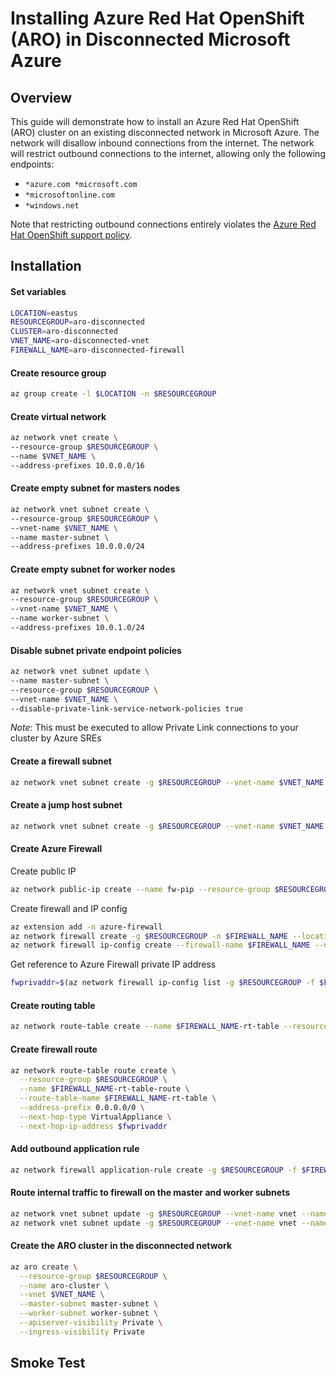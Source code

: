 # Installing Azure Red Hat OpenShift (ARO) in Disconnected Microsoft Azure

## Overview

This guide will demonstrate how to install an Azure Red Hat OpenShift (ARO) cluster on an existing disconnected network in Microsoft Azure.  The network will disallow inbound connections from the internet.  The network will restrict outbound connections to the internet, allowing only the following endpoints:

*  `*azure.com *microsoft.com`
*  `*microsoftonline.com`
*  `*windows.net`

Note that restricting outbound connections entirely violates the [Azure Red Hat OpenShift support policy](https://docs.microsoft.com/en-us/azure/openshift/support-policies-v4#cluster-configuration-requirements).

## Installation

#### Set variables

```bash
LOCATION=eastus
RESOURCEGROUP=aro-disconnected
CLUSTER=aro-disconnected
VNET_NAME=aro-disconnected-vnet
FIREWALL_NAME=aro-disconnected-firewall
```

#### Create resource group

```bash
az group create -l $LOCATION -n $RESOURCEGROUP
```

#### Create virtual network

```bash
az network vnet create \
--resource-group $RESOURCEGROUP \
--name $VNET_NAME \
--address-prefixes 10.0.0.0/16
```

#### Create empty subnet for masters nodes
```bash
az network vnet subnet create \
--resource-group $RESOURCEGROUP \
--vnet-name $VNET_NAME \
--name master-subnet \
--address-prefixes 10.0.0.0/24
```

#### Create empty subnet for worker nodes
```bash
az network vnet subnet create \
--resource-group $RESOURCEGROUP \
--vnet-name $VNET_NAME \
--name worker-subnet \
--address-prefixes 10.0.1.0/24
```

#### Disable subnet private endpoint policies
```bash
az network vnet subnet update \
--name master-subnet \
--resource-group $RESOURCEGROUP \
--vnet-name $VNET_NAME \
--disable-private-link-service-network-policies true
```

*Note*: This must be executed to allow Private Link connections to your cluster by Azure SREs

#### Create a firewall subnet
```bash
az network vnet subnet create -g $RESOURCEGROUP --vnet-name $VNET_NAME -n AzureFirewallSubnet --address-prefixes 10.1.10.0/26 --service-endpoints Microsoft.ContainerRegistry
```

#### Create a jump host subnet
```bash
az network vnet subnet create -g $RESOURCEGROUP --vnet-name $VNET_NAME -n JumpHostSubnet --address-prefixes 10.0.2.0/24
```

#### Create Azure Firewall

Create public IP
```bash
az network public-ip create --name fw-pip --resource-group $RESOURCEGROUP --allocation-method static --sku standard
```

Create firewall and IP config
```bash
az extension add -n azure-firewall
az network firewall create -g $RESOURCEGROUP -n $FIREWALL_NAME --location $LOCATION
az network firewall ip-config create --firewall-name $FIREWALL_NAME --name FW-config --public-ip-address fw-pip --resource-group $RESOURCEGROUP --vnet-name $VNET_NAME
```

Get reference to Azure Firewall private IP address
```bash
fwprivaddr=$(az network firewall ip-config list -g $RESOURCEGROUP -f $FIREWALL_NAME --query "[?name=='FW-config'].privateIpAddress" --output tsv)
```

#### Create routing table
```bash
az network route-table create --name $FIREWALL_NAME-rt-table --resource-group $RESOURCE_GROUP
```

#### Create firewall route
```bash
az network route-table route create \
  --resource-group $RESOURCEGROUP \
  --name $FIREWALL_NAME-rt-table-route \
  --route-table-name $FIREWALL_NAME-rt-table \
  --address-prefix 0.0.0.0/0 \
  --next-hop-type VirtualAppliance \
  --next-hop-ip-address $fwprivaddr
```

#### Add outbound application rule
```bash
az network firewall application-rule create -g $RESOURCEGROUP -f $FIREWALL_NAME --collection-name azure_ms --name azure --protocols 'http=80' 'https=443' --target-fqdns *azure.com *microsoft.com *microsoftonline.com *windows.net --source-addresses 10.0.0.0/24 10.0.1.0/24 --priority 100 --action Allow
```

#### Route internal traffic to firewall on the master and worker subnets
```bash
az network vnet subnet update -g $RESOURCEGROUP --vnet-name vnet --name master-subnet --route-table $FIREWALL_NAME-rt-table
az network vnet subnet update -g $RESOURCEGROUP --vnet-name vnet --name worker-subnet --route-table $FIREWALL_NAME-rt-table
```

#### Create the ARO cluster in the disconnected network
```bash
az aro create \
  --resource-group $RESOURCEGROUP \
  --name aro-cluster \
  --vnet $VNET_NAME \
  --master-subnet master-subnet \
  --worker-subnet worker-subnet \
  --apiserver-visibility Private \
  --ingress-visibility Private
```

## Smoke Test


